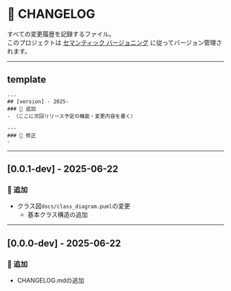 # 📜 CHANGELOG

すべての変更履歴を記録するファイル。  
このプロジェクトは [セマンティック バージョニング](https://semver.org/lang/ja/) に従ってバージョン管理されます。

---
## template
```
---
## [version] - 2025-
### 🚀 追加
- （ここに次回リリース予定の機能・変更内容を書く）

---
### 🐛 修正
-
```
---
## [0.0.1-dev] - 2025-06-22
### 🚀 追加
- クラス図`docs/class_diagram.puml`の変更
    - 基本クラス構造の追加
---
## [0.0.0-dev] - 2025-06-22
### 🚀 追加
- CHANGELOG.mdの追加